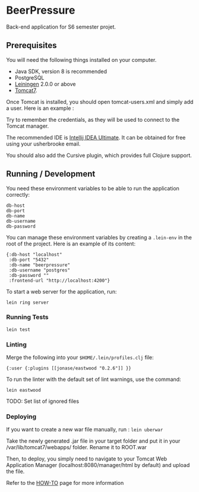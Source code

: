 # BeerPressure

Back-end application for S6 semester projet.

## Prerequisites

You will need the following things installed on your computer.

* Java SDK, version 8 is recommended
* PostgreSQL
* [Leiningen][] 2.0.0 or above
* [Tomcat7](https://tomcat.apache.org/download-70.cgi).

Once Tomcat is installed, you should open tomcat-users.xml and simply add a user. Here is an example :
<role rolename="manager-gui"/>
<user username="tomcat" password="admin" roles="manager-gui"/>

Try to remember the credentials, as they will be used to connect to the Tomcat manager.

The recommended IDE is [Intellij IDEA Ultimate](https://www.jetbrains.com/student/). It can be obtained for free using your usherbrooke email.

You should also add the Cursive plugin, which provides full Clojure support.

[leiningen]: https://github.com/technomancy/leiningen

## Running / Development

You need these environment variables to be able to run the application correctly:

```
db-host
db-port
db-name
db-username
db-password
```

You can manage these environment variables by creating a `.lein-env` in the root of the project. Here is an example of its content:

```
{:db-host "localhost"
 :db-port "5432"
 :db-name "beerpressure"
 :db-username "postgres"
 :db-password ""
 :frontend-url "http://localhost:4200"}
```

To start a web server for the application, run:

`lein ring server`

### Running Tests

`lein test`

### Linting

Merge the following into your `$HOME/.lein/profiles.clj` file:

`{:user {:plugins [[jonase/eastwood "0.2.6"]] }}`

To run the linter with the default set of lint warnings, use the command:

`lein eastwood`

TODO: Set list of ignored files

### Deploying

If you want to create a new war file manually, run :
`lein uberwar`

Take the newly generated .jar file in your target folder and put it in your /var/lib/tomcat7/webapps/ folder. Rename it to ROOT.war

Then, to deploy, you simply need to navigate to your Tomcat Web Application Manager (localhost:8080/manager/html by default) and upload the file.

Refer to the [HOW-TO](https://tomcat.apache.org/tomcat-7.0-doc/manager-howto.html) page for more information
